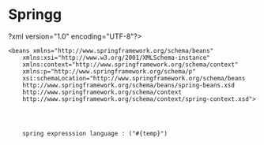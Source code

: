 # Springg


?xml version="1.0" encoding="UTF-8"?>

    <beans xmlns="http://www.springframework.org/schema/beans"
    	xmlns:xsi="http://www.w3.org/2001/XMLSchema-instance"
    	xmlns:context="http://www.springframework.org/schema/context"
       	xmlns:p="http://www.springframework.org/schema/p"
	    xsi:schemaLocation="http://www.springframework.org/schema/beans
 	    http://www.springframework.org/schema/beans/spring-beans.xsd
 	    http://www.springframework.org/schema/context
	    http://www.springframework.org/schema/context/spring-context.xsd">
	    
	    
	    
	    
	    spring expresssion language : ("#{temp}")

	 









